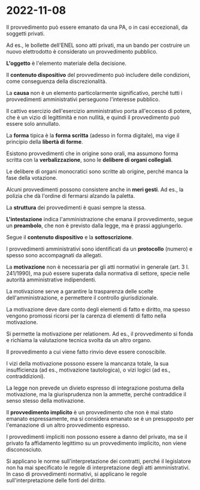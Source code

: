 # 2022-11-08

Il provvedimento può essere emanato da una PA, o in casi eccezionali, da soggetti privati.

Ad es., le bollette dell'ENEL sono atti privati, ma un bando per costruire un nuovo elettrodotto è considerato un provvedimento pubblico.

**L'oggetto** è l'elemento materiale della decisione.

Il **contenuto dispositivo** del provvedimento può includere delle condizioni, come conseguenza della discrezionalità.

La **causa** non è un elemento particolarmente significativo, perché tutti i provvedimenti amministrativi perseguono l'interesse pubblico.

Il cattivo esercizio dell'esercizio amministrativo porta all'eccesso di potere, che è un vizio di legittimità e non nullità, e quindi il provvedimento può essere solo annullato.

La **forma** tipica è la **forma scritta** (adesso in forma digitale), ma vige il principio della **libertà di forme**.

Esistono provvedimenti che in origine sono orali, ma assumono forma scritta con la **verbalizzazione**, sono le **delibere di organi collegiali**.

Le delibere di organi monocratici sono scritte ab origine, perché manca la fase della votazione.

Alcuni provvedimenti possono consistere anche in **meri gesti**.  Ad es., la polizia che dà l'ordine di fermarsi alzando la paletta.

La **struttura** dei provvedimenti è quasi sempre la stessa.

**L'intestazione** indica l'amministrazione che emana il provvedimento, segue un **preambolo**, che non è previsto dalla legge, ma è prassi aggiungerlo.

Segue il **contenuto dispositivo** e la **sottoscrizione**.

I provvedimenti amministrativi sono identificati da un **protocollo** (numero) e spesso sono accompagnati da allegati.

La **motivazione** non è necessaria per gli atti normativi in generale (art. 3 l. 241/1990), ma può essere superata dalla normativa di settore, specie nelle autorità amministrative indipendenti.

La motivazione serve a garantire la trasparenza delle scelte dell'amministrazione, e permettere il controllo giurisdizionale.

La motivazione deve dare conto degli elementi di fatto e diritto, ma spesso vengono promossi ricorsi per la carenza di elementi di fatto nella motivazione.

Si permette la motivazione per relationem.  Ad es., il provvedimento si fonda e richiama la valutazione tecnica svolta da un altro organo.

Il provvedimento a cui viene fatto rinvio deve essere conoscibile.

I vizi della motivazione possono essere la mancanza totale, la sua insufficienza (ad es., motivazione tautologica), o vizi logici (ad es., contraddizioni).

La legge non prevede un divieto espresso di integrazione postuma della motivazione, ma la giurisprudenza non la ammette, perché contraddice il senso stesso della motivazione.

Il **provvedimento implicito** è un provvedimento che non è mai stato emanato espressamente, ma si considera emanato se è un presupposto per l'emanazione di un altro provvedimento espresso.

I provvedimenti impliciti non possono essere a danno del privato, ma se il privato fa affidamento legittimo su un provvedimento implicito, non viene disconosciuto.

Si applicano le norme sull'interpretazione dei contratti, perché il legislatore non ha mai specificato le regole di interpretazione degli atti amministrativi.  In caso di provvedimenti normativi, si applicano le regole sull'interpretazione delle fonti del diritto.
